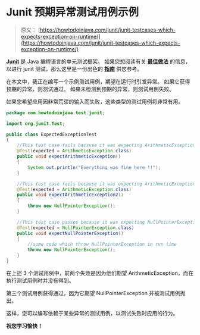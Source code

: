 # Junit 预期异常测试用例示例

> 原文： [https://howtodoinjava.com/junit/junit-testcases-which-expects-exception-on-runtime/](https://howtodoinjava.com/junit/junit-testcases-which-expects-exception-on-runtime/)

**[Junit](//howtodoinjava.com/junit/ "junit tutorials")** 是 Java 编程语言的单元测试框架。 如果您想阅读有关 [**最佳做法**](//howtodoinjava.com/category/best-practices/ "best practices guides") 的信息，以进行 junit 测试，那么这里是一份出色的 [**指南**](//howtodoinjava.com/best-practices/unit-testing-best-practices-junit-reference-guide/ "Unit testing best practices : Junit Reference guide") 供您参考。

在本文中，我正在编写一个示例测试用例，期望在运行时引发异常。 如果它获得预期的异常，则测试通过。 如果未检测到预期的异常，则测试用例失败。

如果您希望应用因非常荒谬的输入而失败，这些类型的测试用例将非常有用。

```java
package com.howtodoinjava.test.junit;

import org.junit.Test;

public class ExpectedExceptionTest
{
	//This test case fails because it was expecting ArithmeticException
	@Test(expected = ArithmeticException.class)
	public void expectArithmeticException()
	{
		System.out.println("Everything was fine here !!");
	}

	//This test case fails because it was expecting ArithmeticException
	@Test(expected = ArithmeticException.class)
	public void expectArithmeticException2()
	{
		throw new NullPointerException();
	}

	//This test case passes because it was expecting NullPointerException
	@Test(expected = NullPointerException.class)
	public void expectNullPointerException()
	{
		//some code which throw NullPointerException in run time
		throw new NullPointerException();
	}
}

```

在上述 3 个测试用例中，前两个失败是因为他们期望 ArithmeticException，而在执行测试用例时并没有得到。

第三个测试用例获得通过，因为它期望 NullPointerException 并被测试用例抛出。

这样，您可以编写依赖于某些异常的测试用例，以测试失败时应用的行为。

**祝您学习愉快！**
